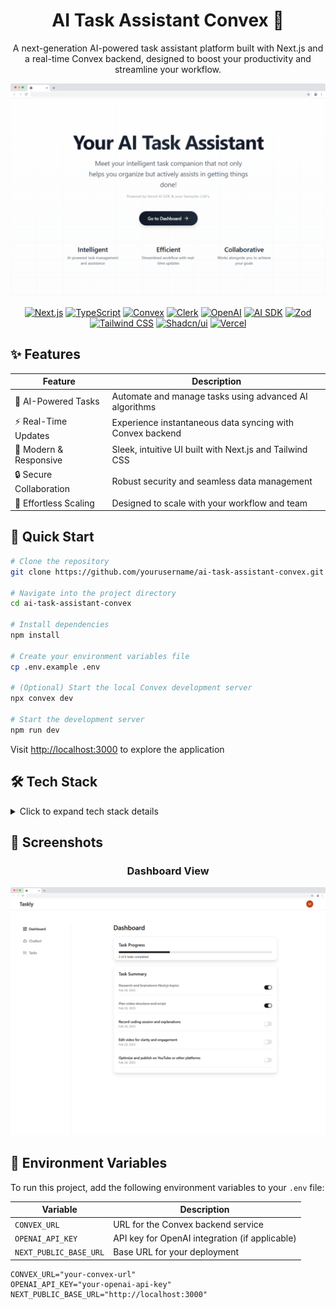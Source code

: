 <div align="center">

# AI Task Assistant Convex 🚀

A next-generation AI-powered task assistant platform built with Next.js and a real-time Convex backend, designed to boost your productivity and streamline your workflow.

![Landing Page](/public/project-image/landingpage.png)

[![Next.js](https://img.shields.io/badge/Next.js-black?style=for-the-badge&logo=next.js&logoColor=white)](https://nextjs.org/)
[![TypeScript](https://img.shields.io/badge/TypeScript-007ACC?style=for-the-badge&logo=typescript&logoColor=white)](https://www.typescriptlang.org/)
[![Convex](https://img.shields.io/badge/Convex-000000?style=for-the-badge&logo=convex&logoColor=white)](https://www.convex.dev/)
[![Clerk](https://img.shields.io/badge/Clerk-6C47FF?style=for-the-badge&logo=clerk&logoColor=white)](https://clerk.com/)
[![OpenAI](https://img.shields.io/badge/OpenAI-000000?style=for-the-badge&logo=openai&logoColor=white)](https://openai.com/)
[![AI SDK](https://img.shields.io/badge/AI_SDK-000000?style=for-the-badge&logo=ai&logoColor=white)](https://sdk.vercel.ai/)
[![Zod](https://img.shields.io/badge/Zod-3068B7?style=for-the-badge&logo=zod&logoColor=white)](https://zod.dev/)
[![Tailwind CSS](https://img.shields.io/badge/Tailwind_CSS-06B6D4?style=for-the-badge&logo=tailwind-css&logoColor=white)](https://tailwindcss.com/)
[![Shadcn/ui](https://img.shields.io/badge/Shadcn/ui-000000?style=for-the-badge&logo=shadcnui&logoColor=white)](https://ui.shadcn.com/)
[![Vercel](https://img.shields.io/badge/Vercel-000000?style=for-the-badge&logo=vercel&logoColor=white)](https://vercel.com/)

</div>

## ✨ Features

<div align="center">

| Feature                 | Description                                               |
| ----------------------- | --------------------------------------------------------- |
| 🤖 AI-Powered Tasks     | Automate and manage tasks using advanced AI algorithms    |
| ⚡ Real-Time Updates    | Experience instantaneous data syncing with Convex backend |
| 🎨 Modern & Responsive  | Sleek, intuitive UI built with Next.js and Tailwind CSS   |
| 🔒 Secure Collaboration | Robust security and seamless data management              |
| 🔄 Effortless Scaling   | Designed to scale with your workflow and team             |

</div>

## 🚀 Quick Start

```bash
# Clone the repository
git clone https://github.com/yourusername/ai-task-assistant-convex.git

# Navigate into the project directory
cd ai-task-assistant-convex

# Install dependencies
npm install

# Create your environment variables file
cp .env.example .env

# (Optional) Start the local Convex development server
npx convex dev

# Start the development server
npm run dev
```

Visit [http://localhost:3000](http://localhost:3000) to explore the application

## 🛠️ Tech Stack

<details>
<summary>Click to expand tech stack details</summary>

### Core Framework

- **[Next.js](https://nextjs.org/)** - React framework with App Router for SSR and static pages
- **[TypeScript](https://www.typescriptlang.org/)** - For robust type safety and improved development experience
- **[React](https://reactjs.org/)** - Build dynamic UIs with modern React features

### Backend & Data

- **[Convex](https://www.convex.dev/)** - Serverless, real-time backend to power dynamic data operations

### Authentication

- **[Clerk](https://clerk.com/)** - Modern authentication and user management solution

### AI

- **[AI SDK](https://sdk.vercel.ai/)** - Powerful AI SDK for building AI-powered features
- **[OpenAI](https://openai.com/)** - (Optional) Integrate advanced AI features for task automation

### Form Management & Validation

- **[Zod](https://zod.dev/)** - TypeScript-first schema validation with static type inference

### State Management

- **[React Query](https://tanstack.com/query/latest)** - Powerful data synchronization and state management

### UI & Styling

- **[Tailwind CSS](https://tailwindcss.com/)** - Utility-first CSS framework for fast and responsive design
- **[shadcn/ui](https://ui.shadcn.com/)** - Pre-built, modern UI components to accelerate development
- **[Lucide Icons](https://lucide.dev/)** - Icon library for clean and customizable visuals

### Development & Deployment

- **[ESLint](https://eslint.org/)** - Enforces code quality and consistency
- **[Prettier](https://prettier.io/)** - Automatic code formatting
- **[Vercel](https://vercel.com/)** - Lightning-fast deployment and hosting platform

</details>

## 📸 Screenshots

<div align="center">

### Dashboard View

![Dashboard View](/public/project-image/dashboard.png)

</div>

## 🔐 Environment Variables

To run this project, add the following environment variables to your `.env` file:

| Variable               | Description                                    |
| ---------------------- | ---------------------------------------------- |
| `CONVEX_URL`           | URL for the Convex backend service             |
| `OPENAI_API_KEY`       | API key for OpenAI integration (if applicable) |
| `NEXT_PUBLIC_BASE_URL` | Base URL for your deployment                   |

```
CONVEX_URL="your-convex-url"
OPENAI_API_KEY="your-openai-api-key"
NEXT_PUBLIC_BASE_URL="http://localhost:3000"
```
